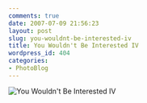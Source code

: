 ```yaml
---
comments: true
date: 2007-07-09 21:56:23
layout: post
slug: you-wouldnt-be-interested-iv
title: You Wouldn't Be Interested IV
wordpress_id: 404
categories:
- PhotoBlog
---
```


![You Wouldn't Be Interested IV](http://ryanfitzer.com/main/wp-content/uploads/2007/07/angel-courtyard.jpg)
